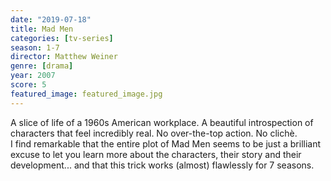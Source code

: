 ```yaml
---
date: "2019-07-18"
title: Mad Men
categories: [tv-series]
season: 1-7
director: Matthew Weiner
genre: [drama]
year: 2007
score: 5
featured_image: featured_image.jpg
---
```


A slice of life of a 1960s American workplace. A beautiful introspection of characters that feel incredibly real. No over-the-top action. No clichè.  
I find remarkable that the entire plot of Mad Men seems to be just a brilliant excuse to let you learn more about the characters, their story and their development... and that this trick works (almost) flawlessly for 7 seasons.
